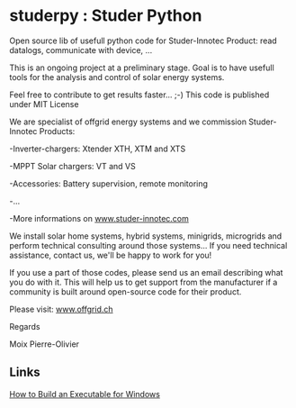 # studerpy  : Studer Python

Open source lib of usefull python code for Studer-Innotec Product: read datalogs, communicate with device, ...

This is an ongoing project at a preliminary stage. Goal is to have usefull tools for the analysis and control of solar energy systems.

Feel free to contribute to get results faster... ;-)   This code is published under MIT License


We are specialist of offgrid energy systems and we commission Studer-Innotec Products:

-Inverter-chargers: Xtender XTH, XTM and XTS

-MPPT Solar chargers: VT and VS

-Accessories: Battery supervision, remote monitoring

-...

-More informations on www.studer-innotec.com


We install solar home systems, hybrid systems, minigrids, microgrids and perform technical consulting around those systems...
If you need technical assistance, contact us, we'll be happy to work for you!

If you use a part of those codes, please send us an email describing what you do with it. This will help us to get support from the manufacturer if a community is built around open-source code for their product.

Please visit: www.offgrid.ch


Regards

Moix Pierre-Olivier

## Links

[How to Build an Executable for Windows](docs/how-to-build-a-windows-executable-with-pyinstaller.md)
